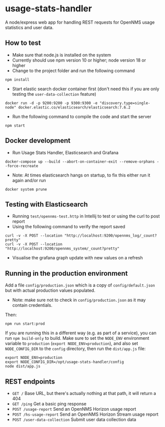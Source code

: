 # usage-stats-handler

A node/express web app for handling REST requests for OpenNMS usage statistics and user data.

## How to test

* Make sure that node.js is installed on the system
* Currently should use npm version 10 or higher; node version 18 or higher
* Change to the project folder and run the following command

```shell
npm install
```

* Start elastic search docker container first (don't need this if you are only testing the `user-data-collection` feature)

```shell
docker run -d -p 9200:9200 -p 9300:9300 -e "discovery.type=single-node" docker.elastic.co/elasticsearch/elasticsearch:7.6.2
```

* Run the following command to compile the code and start the server

```shell
npm start
```

## Docker development

* Run Usage Stats Handler, Elasticsearch and Grafana

```shell
docker-compose up --build --abort-on-container-exit --remove-orphans --force-recreate
```

* Note: At times elasticsearch hangs on startup, to fix this either run it again and/or run

```shell
docker system prune
```

## Testing with Elasticsearch

* Running `test/opennms-test.http` in Intellij to test or using the curl to post report
* Using the following command to verify the report saved

```shell
curl -v -X POST --location "http://localhost:9200/opennms_log/_count?pretty"
curl -v -X POST --location "http://localhost:9200/opennms_system/_count?pretty"
```
* Visualise the grafana graph update with new values on a refresh 

## Running in the production environment

Add a file `config/production.json` which is a copy of `config/default.json` but with actual production values populated.

* Note: make sure not to check in `config/production.json` as it may contain credentials.

Then:

```shell
npm run start:prod
```

If you are running this in a different way (e.g. as part of a service), you can run `npm build-only` to build. Make sure to set the `NODE_ENV` environment variable to `production` (`export NODE_ENV=production`), and also set `NODE_CONFIG_DIR` to the `config` directory, then run the `dist/app.js` file:

```shell
export NODE_ENV=production
export NODE_CONFIG_DIR=/opt/usage-stats-handler/config
node dist/app.js
```

## REST endpoints

- `GET /` Base URL, but there's actually nothing at that path, it will return a 404
- `GET /ping` Get a basic ping response
- `POST /usage-report` Send an OpenNMS Horizon usage report
- `POST /hs-usage-report` Send an OpenNMS Horizon Stream usage report
- `POST /user-data-collection` Submit user data collection data
